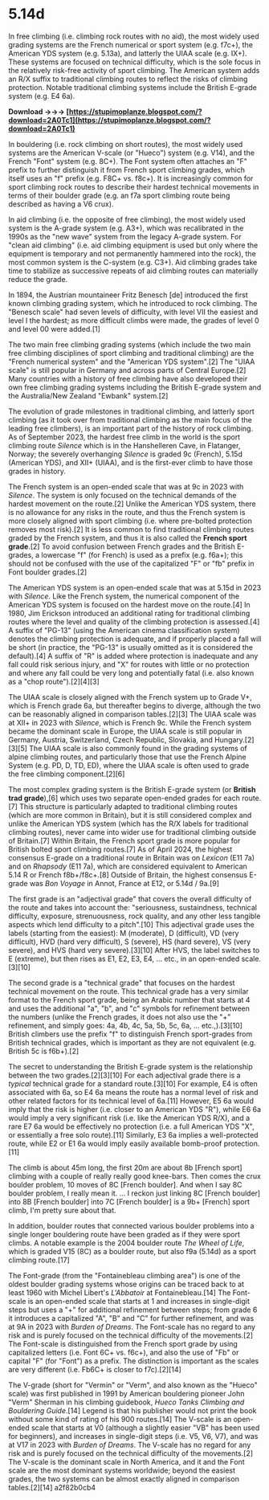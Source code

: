# 5.14d
 
 
In free climbing (i.e. climbing rock routes with no aid), the most widely used grading systems are the French numerical or sport system (e.g. f7c+), the American YDS system (e.g. 5.13a), and latterly the UIAA scale (e.g. IX+). These systems are focused on technical difficulty, which is the sole focus in the relatively risk-free activity of sport climbing. The American system adds an R/X suffix to traditional climbing routes to reflect the risks of climbing protection. Notable traditional climbing systems include the British E-grade system (e.g. E4 6a).
 
**Download →→→ [https://stupimoplanze.blogspot.com/?download=2A0Tc1](https://stupimoplanze.blogspot.com/?download=2A0Tc1)**


 
In bouldering (i.e. rock climbing on short routes), the most widely used systems are the American V-scale (or "Hueco") system (e.g. V14), and the French "Font" system (e.g. 8C+). The Font system often attaches an "F" prefix to further distinguish it from French sport climbing grades, which itself uses an "f" prefix (e.g. F8C+ vs. f8c+). It is increasingly common for sport climbing rock routes to describe their hardest technical movements in terms of their boulder grade (e.g. an f7a sport climbing route being described as having a V6 crux).
 
In aid climbing (i.e. the opposite of free climbing), the most widely used system is the A-grade system (e.g. A3+), which was recalibrated in the 1990s as the "new wave" system from the legacy A-grade system. For "clean aid climbing" (i.e. aid climbing equipment is used but only where the equipment is temporary and not permanently hammered into the rock), the most common system is the C-system (e.g. C3+). Aid climbing grades take time to stabilize as successive repeats of aid climbing routes can materially reduce the grade.
 
In 1894, the Austrian mountaineer Fritz Benesch [de] introduced the first known climbing grading system, which he introduced to rock climbing. The "Benesch scale" had seven levels of difficulty, with level VII the easiest and level I the hardest; as more difficult climbs were made, the grades of level 0 and level 00 were added.[1]
 
The two main free climbing grading systems (which include the two main free climbing disciplines of sport climbing and traditional climbing) are the "French numerical system" and the "American YDS system".[2] The "UIAA scale" is still popular in Germany and across parts of Central Europe.[2] Many countries with a history of free climbing have also developed their own free climbing grading systems including the British E-grade system and the Australia/New Zealand "Ewbank" system.[2]

The evolution of grade milestones in traditional climbing, and latterly sport climbing (as it took over from traditional climbing as the main focus of the leading free climbers), is an important part of the history of rock climbing. As of September 2023, the hardest free climb in the world is the sport climbing route *Silence* which is in the Hanshelleren Cave, in Flatanger, Norway; the severely overhanging *Silence* is graded 9c (French), 5.15d (American YDS), and XII+ (UIAA), and is the first-ever climb to have those grades in history.
 
The French system is an open-ended scale that was at 9c in 2023 with *Silence*. The system is only focused on the technical demands of the hardest movement on the route.[2] Unlike the American YDS system, there is no allowance for any risks in the route, and thus the French system is more closely aligned with sport climbing (i.e. where pre-bolted protection removes most risk).[2] It is less common to find traditional climbing routes graded by the French system, and thus it is also called the **French sport grade**.[2] To avoid confusion between French grades and the British E-grades, a lowercase "f" (for French) is used as a prefix (e.g. f6a+); this should not be confused with the use of the capitalized "F" or "fb" prefix in Font boulder grades.[2]
 
The American YDS system is an open-ended scale that was at 5.15d in 2023 with *Silence*. Like the French system, the numerical component of the American YDS system is focused on the hardest move on the route.[4] In 1980, Jim Erickson introduced an additional rating for traditional climbing routes where the level and quality of the climbing protection is assessed.[4] A suffix of "PG-13" (using the American cinema classification system) denotes the climbing protection is adequate, and if properly placed a fall will be short (in practice, the "PG-13" is usually omitted as it is considered the default).[4] A suffix of "R" is added where protection is inadequate and any fall could risk serious injury, and "X" for routes with little or no protection and where any fall could be very long and potentially fatal (i.e. also known as a "chop route").[2][4][3]
 
The UIAA scale is closely aligned with the French system up to Grade V+, which is French grade 6a, but thereafter begins to diverge, although the two can be reasonably aligned in comparison tables.[2][3] The UIAA scale was at XII+ in 2023 with *Silence*, which is French 9c. While the French system became the dominant scale in Europe, the UIAA scale is still popular in Germany, Austria, Switzerland, Czech Republic, Slovakia, and Hungary.[2][3][5] The UIAA scale is also commonly found in the grading systems of alpine climbing routes, and particularly those that use the French Alpine System (e.g. PD, D, TD, ED), where the UIAA scale is often used to grade the free climbing component.[2][6]
 
The most complex grading system is the British E-grade system (or **British trad grade**),[6] which uses two separate open-ended grades for each route.[7] This structure is particularly adapted to traditional climbing routes (which are more common in Britain), but it is still considered complex and unlike the American YDS system (which has the R/X labels for traditional climbing routes), never came into wider use for traditional climbing outside of Britain.[7] Within Britain, the French sport grade is more popular for British bolted sport climbing routes.[7] As of April 2024, the highest consensus E-grade on a traditional route in Britain was on *Lexicon* (E11 7a) and on *Rhapsody* (E11 7a), which are considered equivalent to American 5.14 R or French f8b+/f8c+.[8] Outside of Britain, the highest consensus E-grade was *Bon Voyage* in Annot, France at E12, or 5.14d / 9a.[9]
 
The first grade is an "adjectival grade" that covers the overall difficulty of the route and takes into account the: "seriousness, sustaindness, technical difficulty, exposure, strenuousness, rock quality, and any other less tangible aspects which lend difficulty to a pitch".[10] This adjectival grade uses the labels (starting from the easiest): M (moderate), D (difficult), VD (very difficult), HVD (hard very difficult), S (severe), HS (hard severe), VS (very severe), and HVS (hard very severe).[3][10] After HVS, the label switches to E (extreme), but then rises as E1, E2, E3, E4, ... etc., in an open-ended scale.[3][10]
 
The second grade is a "technical grade" that focuses on the hardest technical movement on the route. This technical grade has a very similar format to the French sport grade, being an Arabic number that starts at 4 and uses the additional "a", "b", and "c" symbols for refinement between the numbers (unlike the French grades, it does not also use the "+" refinement, and simply goes: 4a, 4b, 4c, 5a, 5b, 5c, 6a, ... etc.,).[3][10] British climbers use the prefix "f" to distinguish French sport-grades from British technical grades, which is important as they are not equivalent (e.g. British 5c is f6b+).[2]
 
The secret to understanding the British E-grade system is the relationship between the two grades.[2][3][10] For each adjectival grade there is a *typical* technical grade for a standard route.[3][10] For example, E4 is often associated with 6a, so E4 6a means the route has a normal level of risk and other related factors for its technical level of 6a.[11] However, E5 6a would imply that the risk is higher (i.e. closer to an American YDS "R"), while E6 6a would imply a very significant risk (i.e. like the American YDS R/X), and a rare E7 6a would be effectively no protection (i.e. a full American YDS "X", or essentially a free solo route).[11] Similarly, E3 6a implies a well-protected route, while E2 or E1 6a would imply easily available bomb-proof protection.[11]
 
The climb is about 45m long, the first 20m are about 8b [French sport] climbing with a couple of really really good knee-bars. Then comes the crux boulder problem, 10 moves of 8C [French boulder]. And when I say 8C boulder problem, I really mean it. ... I reckon just linking 8C [French boulder] into 8B [French boulder] into 7C [French boulder] is a 9b+ [French] sport climb, I'm pretty sure about that.
 
In addition, boulder routes that connected various boulder problems into a single longer bouldering route have been graded as if they were sport climbs. A notable example is the 2004 boulder route *The Wheel of Life*, which is graded V15 (8C) as a boulder route, but also f9a (5.14d) as a sport climbing route.[17]
 
The Font-grade (from the "Fontainebleau climbing area") is one of the oldest boulder grading systems whose origins can be traced back to at least 1960 with Michel Libert's *L'Abbatoir* at Fontainebleau.[14] The Font-scale is an open-ended scale that starts at 1 and increases in single-digit steps but uses a "+" for additional refinement between steps; from grade 6 it introduces a capitalized "A", "B" and "C" for further refinement, and was at 9A in 2023 with *Burden of Dreams*. The Font-scale has no regard to any risk and is purely focused on the technical difficulty of the movements.[2] The Font-scale is distinguished from the French sport grade by using capitalized letters (i.e. Font 6C+ vs. f6c+), and also the use of "Fb" or capital "F" (for "Font") as a prefix. The distinction is important as the scales are very different (i.e. Fb6C+ is closer to f7c).[2][14]
 
The V-grade (short for "Vermin" or "Verm", and also known as the "Hueco" scale) was first published in 1991 by American bouldering pioneer John "Verm" Sherman in his climbing guidebook, *Hueco Tanks Climbing and Bouldering Guide*.[14] Legend is that his publisher would not print the book without some kind of rating of his 900 routes.[14] The V-scale is an open-ended scale that starts at V0 (although a slightly easier "VB" has been used for beginners), and increases in single-digit steps (i.e. V5, V6, V7), and was at V17 in 2023 with *Burden of Dreams*. The V-scale has no regard for any risk and is purely focused on the technical difficulty of the movements.[2] The V-scale is the dominant scale in North America, and it and the Font scale are the most dominant systems worldwide; beyond the easiest grades, the two systems can be almost exactly aligned in comparison tables.[2][14]
 a2f82b0cb4
 
